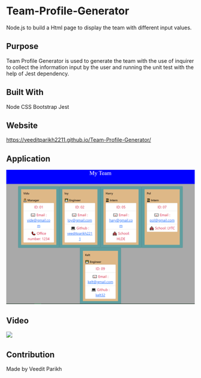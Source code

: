 # Team-Profile-Generator

Node.js to build a Html page to display the team with different input values.
## Purpose

Team Profile Generator is used to generate the team with the use of inquirer to collect the information input by the user and running the unit test with the help of Jest dependency.
## Built With

Node
CSS
Bootstrap
Jest

## Website

https://veeditparikh2211.github.io/Team-Profile-Generator/

## Application

![](images/screenshot.PNG)


## Video

![](images/teamgenerator.gif)
## Contribution

Made by Veedit Parikh